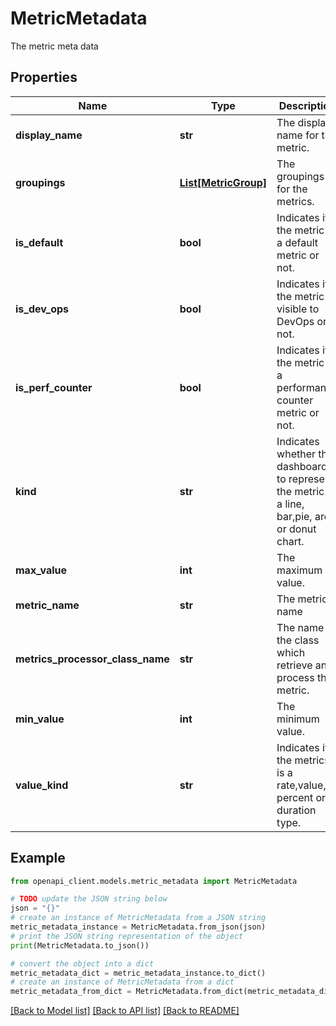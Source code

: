 # MetricMetadata

The metric meta data

## Properties

Name | Type | Description | Notes
------------ | ------------- | ------------- | -------------
**display_name** | **str** | The display name for the metric. | [optional] 
**groupings** | [**List[MetricGroup]**](MetricGroup.md) | The groupings for the metrics. | [optional] 
**is_default** | **bool** | Indicates if the metric is a default metric or not. | [optional] 
**is_dev_ops** | **bool** | Indicates if the metric is visible to DevOps or not. | [optional] 
**is_perf_counter** | **bool** | Indicates if the metric is a performance counter metric or not. | [optional] 
**kind** | **str** | Indicates whether the dashboard to represent the metric is a line, bar,pie, area or donut chart. | [optional] 
**max_value** | **int** | The maximum value. | [optional] 
**metric_name** | **str** | The metric name | [optional] 
**metrics_processor_class_name** | **str** | The name of the class which retrieve and process the metric. | [optional] 
**min_value** | **int** | The minimum value. | [optional] 
**value_kind** | **str** | Indicates if the metrics is a rate,value, percent or duration type. | [optional] 

## Example

```python
from openapi_client.models.metric_metadata import MetricMetadata

# TODO update the JSON string below
json = "{}"
# create an instance of MetricMetadata from a JSON string
metric_metadata_instance = MetricMetadata.from_json(json)
# print the JSON string representation of the object
print(MetricMetadata.to_json())

# convert the object into a dict
metric_metadata_dict = metric_metadata_instance.to_dict()
# create an instance of MetricMetadata from a dict
metric_metadata_from_dict = MetricMetadata.from_dict(metric_metadata_dict)
```
[[Back to Model list]](../README.md#documentation-for-models) [[Back to API list]](../README.md#documentation-for-api-endpoints) [[Back to README]](../README.md)


